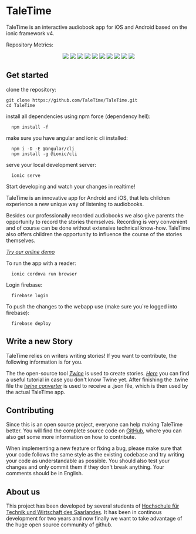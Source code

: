 # TaleTime
TaleTime is an interactive audiobook app for iOS and Android based on the ionic framework v4.

Repository Metrics:

<p align="center">
    <a href="https://github.com/TaleTime/TaleTime/actions" alt="Actions">
        <img src="https://img.shields.io/github/workflow/status/TaleTime/TaleTime/BuildAndDeploy?label=automatical%20build%20process" /></a>
  <a href="https://github.com/TaleTime/TaleTime/pulls" alt="Pulls_Open">
        <img src="https://img.shields.io/github/issues-pr-raw/TaleTime/TaleTime" /></a>
  <a href="https://github.com/TaleTime/TaleTime/pulls?q=is%3Apr+is%3Aclosed" alt="Pulls_Closed">
        <img src="https://img.shields.io/github/issues-pr-closed/TaleTime/TaleTime" /></a>
  <a href="https://github.com/TaleTime/TaleTime/blob/master/package.json" alt="Node">
        <img src="https://img.shields.io/node/v/ionic" /></a> 
  <a href="https://github.com/TaleTime/TaleTime/blob/master/package.json" alt="Ionic">
        <img src="https://img.shields.io/github/package-json/dependency-version/TaleTime/TaleTime/ionic" /></a>        
  <a href="https://github.com/TaleTime/TaleTime/blob/master/package.json" alt="Cordova">
        <img src="https://img.shields.io/github/package-json/dependency-version/TaleTime/TaleTime/cordova" /></a>       
  <a href="https://github.com/TaleTime/TaleTime/blob/master/package.json" alt="Firebase">
        <img src="https://img.shields.io/github/package-json/dependency-version/TaleTime/TaleTime/firebase" /></a>       
  <a href="https://tale-time.web.app" alt="Website">
        <img src="https://img.shields.io/website?label=tale-time.web.app&url=https%3A%2F%2Ftale-time.web.app" /></a>       
  <a href="https://github.com/TaleTime/TaleTime/watchers" alt="Watchers">
        <img src="https://img.shields.io/github/watchers/TaleTime/TaleTime?style=social" /></a>      
  <a href="https://github.com/TaleTime/TaleTime/stargazers" alt="Stars">
        <img src="https://img.shields.io/github/stars/TaleTime/TaleTime?style=social" /></a>
</p>

## Get started

clone the repository:
```Shell
git clone https://github.com/TaleTime/TaleTime.git
cd TaleTime
```

install all dependencies using npm force (dependency hell):
```Shell
  npm install -f
```

make sure you have angular and ionic cli installed:
```Shell
  npm i -D -E @angular/cli
  npm install -g @ionic/cli
```
serve your local development server:
```Shell
  ionic serve
```

Start developing and watch your changes in realtime!


TaleTime is an innovative app for Android and iOS, that lets children experience a new unique way of listening to audiobooks.

Besides our professionally recorded audiobooks we also give parents the opportunity to record the stories themselves. Recording is very convenient and of course can be done without extensive technical know-how. TaleTime also offers children the opportunity to influence the course of the stories themselves.

<!-- <div class="d-lg-none">
    <p class="lead">
        <a href="app">Try our online demo!</a>
    </p>
</div> -->
*[Try our online demo](https://tale-time.web.app/")*

To run the app with a reader:
```Shell
  ionic cordova run browser
```

Login firebase:
```Shell
  firebase login
```

To push the changes to the webapp use (make sure you`re logged into firebase):
```Shell
  firebase deploy
```

## Write a new Story

TaleTime relies on writers writing stories! If you want to contribute, the following information is for you.

The the open-source tool *[Twine](http://twinery.org)* is used to create stories. *[Here](https://twinery.org/wiki/twine2:guide)* you can find a useful tutorial in case you don't know Twine yet.
After finishing the .twine file the *[twine converter](https://github.com/TaleTime/Converter)* is used to receive a .json file, which is then used by the actual TaleTime app. 


## Contributing

Since this is an open source project, everyone can help making TaleTime better. You will find the complete source code on [GitHub](https://github.com/TaleTime/TaleTime), where you can also get some more information on how to contribute.

When implementing a new feature or fixing a bug, please make sure that your code follows the same style as the existing codebase and try writing your code as understandable as possible. You should also test your changes and only commit them if they don't break anything. Your comments should be in English.


## About us

This project has been developed by several students of [Hochschule für Technik und Wirtschaft des Saarlandes](http://www.htwsaar.de). It has been in continous development for two years and now finally we want to take advantage of the huge open source community of github.
